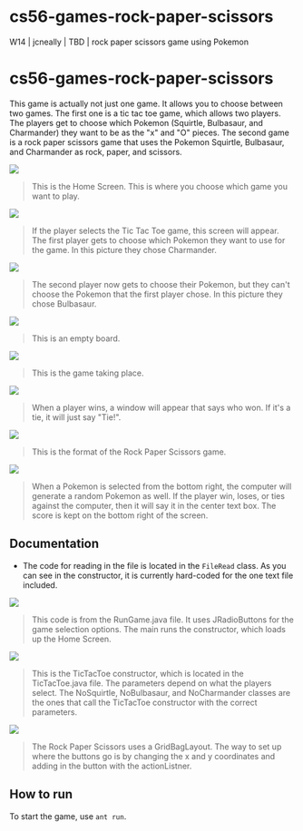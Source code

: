 cs56-games-rock-paper-scissors
==============================

W14 | jcneally | TBD | rock paper scissors game using Pokemon


# cs56-games-rock-paper-scissors

This game is actually not just one game. It allows you to choose between two games. The first one is a tic tac toe game, which allows two players. The players get to choose which Pokemon (Squirtle, Bulbasaur, and Charmander) they want to be as the "x" and "O" pieces. The second game is a rock paper scissors game that uses the Pokemon Squirtle, Bulbasaur, and Charmander as rock, paper, and scissors.

![](http://i.imgur.com/qDigMC5.jpg)

>This is the Home Screen. This is where you choose which game you want to play.

![](http://i.imgur.com/h5i4VaL.jpg)

>If the player selects the Tic Tac Toe game, this screen will appear.
The first player gets to choose which Pokemon they want to use for the game. In this picture they chose Charmander.

![](http://i.imgur.com/8jP7SRC.jpg)

>The second player now gets to choose their Pokemon, but they can't choose the Pokemon that the first player chose. In this picture they chose Bulbasaur.

![](http://i.imgur.com/XjD5ydT.jpg)

>This is an empty board.

![](http://i.imgur.com/NBk6c2a.jpg])

>This is the game taking place. 

![](http://i.imgur.com/2krgqty.jpg)

>When a player wins, a window will appear that says who won. If it's a tie, it will just say "Tie!".

![](http://i.imgur.com/7B8GJ3b.jpg)

>This is the format of the Rock Paper Scissors game. 

![](http://i.imgur.com/rfJGuJZ.png)

>When a Pokemon is selected from the bottom right, the computer will generate a random Pokemon as well. If the player win, loses, or ties against the computer, then it will say it in the center text box. The score is kept on the bottom right of the screen.




## Documentation

* The code for reading in the file is located in the `FileRead` class. As you can see in the constructor, it is currently hard-coded for the one text file included. 


![](http://i.imgur.com/iWmslPQ.jpg)

>This code is from the RunGame.java file. It uses JRadioButtons for the game selection options. The main runs the constructor, which loads up the Home Screen.

![](http://i.imgur.com/5m9rejB.jpg)

>This is the TicTacToe constructor, which is located in the TicTacToe.java file. The parameters depend on what the players select. The NoSquirtle, NoBulbasaur, and NoCharmander classes are the ones that call the TicTacToe constructor with the correct parameters.

![](http://i.imgur.com/wKcI5Ax.jpg)

>The Rock Paper Scissors uses a GridBagLayout. The way to set up where the buttons go is by changing the x and y coordinates and adding in the button with the actionListner.

## How to run 
To start the game, use `ant run`. 
